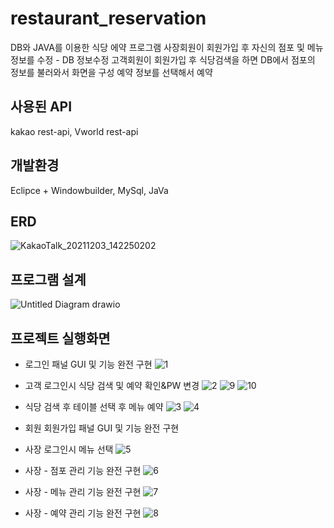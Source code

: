 # restaurant_reservation
DB와 JAVA를 이용한 식당 에약 프로그램
사장회원이 회원가입 후 자신의 점포 및 메뉴 정보를 수정 - DB 정보수정
고객회원이 회원가입 후 식당검색을 하면 DB에서 점포의 정보를 불러와서 화면을 구성 예약 정보를 선택해서 예약

## 사용된 API
kakao rest-api, Vworld rest-api

## 개발환경
Eclipce + Windowbuilder, MySql, JaVa

## ERD
![KakaoTalk_20211203_142250202](https://user-images.githubusercontent.com/80380576/144705776-b5ea6f2a-2d51-4579-973a-e3f9898ae712.png)

## 프로그램 설계
![Untitled Diagram drawio](https://user-images.githubusercontent.com/80380576/144705767-c0d4f78c-16cc-4779-8071-1a91d5dc01d2.png)

## 프로젝트 실행화면

+ 로그인 패널 GUI 및 기능 완전 구현
![1](https://user-images.githubusercontent.com/80380576/144361201-1fa16629-7c84-4b20-8f1e-9a179fb23c16.PNG)

+ 고객 로그인시 식당 검색 및 예약 확인&PW 변경
![2](https://user-images.githubusercontent.com/80380576/144361209-1d479b9a-edf2-435f-9586-11ec034028b7.PNG)
![9](https://user-images.githubusercontent.com/80380576/144361244-3a8fa2cc-33e0-45a0-ad2c-f3342d8b1a88.PNG)
![10](https://user-images.githubusercontent.com/80380576/144361246-34d92721-1ff7-49b8-82a4-4551bba24298.PNG)

+ 식당 검색 후 테이블 선택 후 메뉴 예약
![3](https://user-images.githubusercontent.com/80380576/144361215-3e38a9bb-3bb2-4315-86f6-f852dccb61ee.PNG)
![4](https://user-images.githubusercontent.com/80380576/144361219-02910664-ef26-48d2-85ba-507969db1946.PNG)

+ 회원 회원가입 패널 GUI 및 기능 완전 구현

+ 사장 로그인시 메뉴 선택
![5](https://user-images.githubusercontent.com/80380576/144361226-1be2cf0c-1299-4205-8219-15f07793bb1e.PNG)

+ 사장 - 점포 관리 기능 완전 구현
![6](https://user-images.githubusercontent.com/80380576/144361233-5ae27522-f809-4a9a-b4b6-024fd14a6e1e.PNG)

+ 사장 - 메뉴 관리 기능 완전 구현
![7](https://user-images.githubusercontent.com/80380576/144705761-7af87c41-5781-425c-9ec1-08fdc5fa451d.PNG)

+ 사장 - 예약 관리 기능 완전 구현
![8](https://user-images.githubusercontent.com/80380576/144361241-2b3d26b7-28d2-44cb-b4a6-f56ff97efa8e.PNG)
